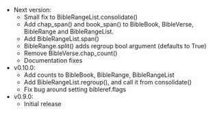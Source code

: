 - Next version:
  - Small fix to BibleRangeList.consolidate()
  - Add chap_span() and book_span() to BibleBook, BibleVerse, BibleRange and BibleRangeList.
  - Add BibleRangeList.span()
  - BibleRange.split() adds regroup bool argument (defaults to True)
  - Remove BibleVerse.chap_count()
  - Documentation fixes
- v0.10.0:
  - Add counts to BibleBook, BibleRange, BibleRangeList
  - Add BibleRangeList.regroup(), and call it from consolidate()
  - Fix bug around setting bibleref.flags  
- v0.9.0:
  - Initial release